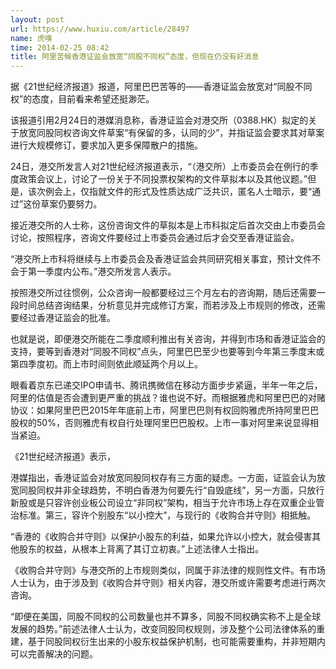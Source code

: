```yaml
---
layout: post
url: https://www.huxiu.com/article/28497
name: 虎嗅
time: 2014-02-25 08:42
title: 阿里苦候香港证监会放宽“同股不同权”态度，但现在仍没有好消息
---
```

据《21世纪经济报道》报道，阿里巴巴苦等的——香港证监会放宽对“同股不同权”的态度，目前看来希望还挺渺茫。

该报道引用2月24日的港媒消息称，香港证监会对港交所（0388.HK）拟定的关于放宽同股同权咨询文件草案“有保留的多，认同的少”，并指证监会要求其对草案进行大规模修订，要求加入更多保障散户的措施。

24日，港交所发言人对21世纪经济报道表示，“（港交所）上市委员会在例行的季度政策会议上，讨论了一份关于不同投票权架构的文件草拟本以及其他议题。”但是，该次例会上，仅指就文件的形式及性质达成广泛共识，匿名人士暗示，要“通过”这份草案仍要努力。

接近港交所的人士称，这份咨询文件的草拟本是上市科拟定后首次交由上市委员会讨论，按照程序，咨询文件要经过上市委员会通过后才会交至香港证监会。

“港交所上市科将继续与上市委员会及香港证监会共同研究相关事宜，预计文件不会于第一季度内公布。”港交所发言人表示。

按照港交所过往惯例，公众咨询一般都要经过三个月左右的咨询期，随后还需要一段时间总结咨询结果，分析意见并完成修订方案，而若涉及上市规则的修改，还需要经过香港证监会的批准。

也就是说，即便港交所能在二季度顺利推出有关咨询，并得到市场和香港证监会的支持，要等到香港对“同股不同权”点头，阿里巴巴至少也要等到今年第三季度末或第四季度初。而上市时间则依此顺延两个月以上。

眼看着京东已递交IPO申请书、腾讯携微信在移动方面步步紧逼，半年一年之后，阿里的估值是否会遭到更严重的挑战？谁也说不好。而根据雅虎和阿里巴巴的对赌协议：如果阿里巴巴2015年年底前上市，阿里巴巴则有权回购雅虎所持阿里巴巴股权的50%，否则雅虎有权自行处理阿里巴巴股权。上市一事对阿里来说显得相当紧迫。

《21世纪经济报道》表示，

港媒指出，香港证监会对放宽同股同权存有三方面的疑虑。一方面，证监会认为放宽同股同权并非全球趋势，不明白香港为何要先行“自毁底线”，另一方面，只放行新股或是只容许创业板公司设立“非同权”架构，相当于允许市场上存在双重企业管治标准。第三，容许个别股东“以小控大”，与现行的《收购合并守则》相抵触。

“香港的《收购合并守则》以保护小股东的利益，如果允许以小控大，就会侵害其他股东的权益，从根本上背离了其订立初衷。”上述法律人士指出。

《收购合并守则》与港交所的上市规则类似，同属于非法律的规则性文件。有市场人士认为，由于涉及到《收购合并守则》相关内容，港交所或许需要考虑进行两次咨询。

“即便在美国，同股不同权的公司数量也并不算多，同股不同权确实称不上是全球发展的趋势。”前述法律人士认为，改变同股同权规则，涉及整个公司法律体系的重建，基于同股同权衍生出来的小股东权益保护机制，也可能需要重构，并非短期内可以完善解决的问题。

